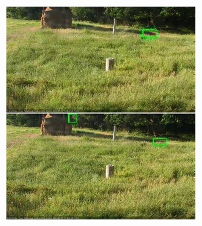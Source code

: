 ![20200725-180426-181428](in2/20200725/20200725-180426-181428_0_.jpg)
![20200725-181435-182436](in2/20200725/20200725-181435-182436_0_.jpg)
